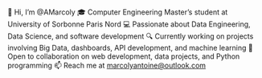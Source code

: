 👋 Hi, I’m @AMarcoly
🎓 Computer Engineering Master’s student at University of Sorbonne Paris Nord
💻 Passionate about Data Engineering, Data Science, and software development
🔍 Currently working on projects involving Big Data, dashboards, API development, and machine learning
🤝 Open to collaboration on web development, data projects, and Python programming
📫 Reach me at marcolyantoine@outlook.com

<!---
AMarcoly/AMarcoly is a ✨ special ✨ repository because its `README.md` (this file) appears on your GitHub profile.
You can click the Preview link to take a look at your changes.
--->
